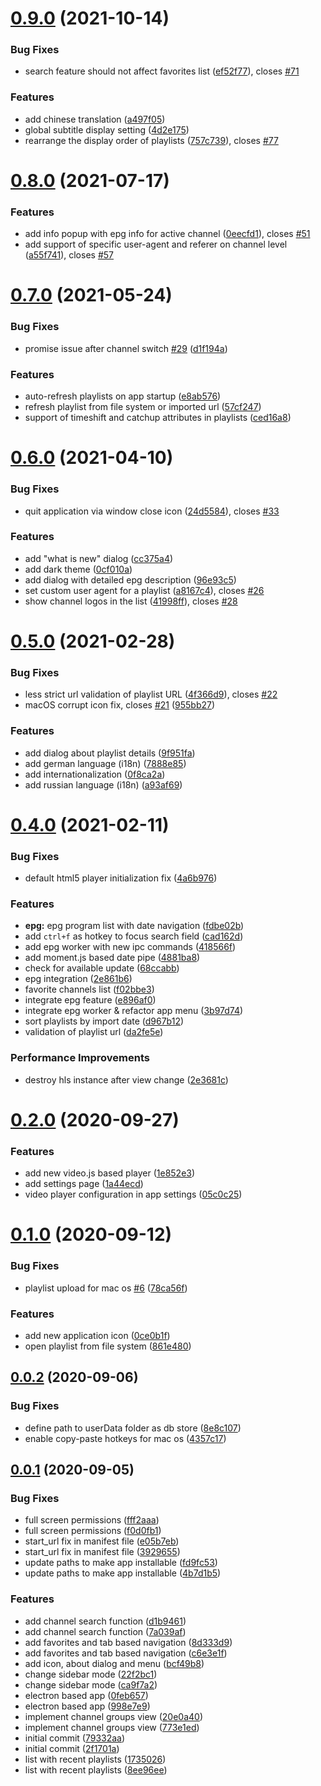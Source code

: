# [0.9.0](https://github.com/4gray/iptvnator/compare/v0.8.0...v0.9.0) (2021-10-14)


### Bug Fixes

* search feature should not affect favorites list ([ef52f77](https://github.com/4gray/iptvnator/commit/ef52f77c117c644c2173d4b82783028a19f25011)), closes [#71](https://github.com/4gray/iptvnator/issues/71)


### Features

* add chinese translation ([a497f05](https://github.com/4gray/iptvnator/commit/a497f0570175618d7053b53fd47aa907e6361f17))
* global subtitle display setting ([4d2e175](https://github.com/4gray/iptvnator/commit/4d2e17565d247c2a6bc9ae3d23ab37ff52033478))
* rearrange the display order of playlists ([757c739](https://github.com/4gray/iptvnator/commit/757c739d92d0a646f1927a4c3f2d3eb8425876df)), closes [#77](https://github.com/4gray/iptvnator/issues/77)



# [0.8.0](https://github.com/4gray/iptvnator/compare/v0.7.0...v0.8.0) (2021-07-17)


### Features

* add info popup with epg info for active channel ([0eecfd1](https://github.com/4gray/iptvnator/commit/0eecfd1163a36019a7b600290fe5f01ee3bb9677)), closes [#51](https://github.com/4gray/iptvnator/issues/51)
* add support of specific user-agent and referer on channel level ([a55f741](https://github.com/4gray/iptvnator/commit/a55f741a320db430987352289fd7847e050dcafd)), closes [#57](https://github.com/4gray/iptvnator/issues/57)



# [0.7.0](https://github.com/4gray/iptvnator/compare/v0.6.0...v0.7.0) (2021-05-24)


### Bug Fixes

* promise issue after channel switch [#29](https://github.com/4gray/iptvnator/issues/29) ([d1f194a](https://github.com/4gray/iptvnator/commit/d1f194a25e231fd39f73aae8da7fccf60e7d4826))


### Features

* auto-refresh playlists on app startup ([e8ab576](https://github.com/4gray/iptvnator/commit/e8ab576d8b797a39eb1206e80f19e04abe88bdb4))
* refresh playlist from file system or imported url ([57cf247](https://github.com/4gray/iptvnator/commit/57cf2477d9f3d423eb4ebbd983488b4ade275411))
* support of timeshift and catchup attributes in playlists ([ced16a8](https://github.com/4gray/iptvnator/commit/ced16a88b25c9cb139d3a70ed1194a977cfb07f1))



# [0.6.0](https://github.com/4gray/iptvnator/compare/v0.5.0...v0.6.0) (2021-04-10)


### Bug Fixes

* quit application via window close icon ([24d5584](https://github.com/4gray/iptvnator/commit/24d558470251d479b611a22bfa7f1b7ba0c70a45)), closes [#33](https://github.com/4gray/iptvnator/issues/33)


### Features

* add "what is new" dialog ([cc375a4](https://github.com/4gray/iptvnator/commit/cc375a4d4e068ec6cd23deeb83135fe8b773e517))
* add dark theme ([0cf010a](https://github.com/4gray/iptvnator/commit/0cf010aba31b9e7b8a3344787b7c18bb67405ab7))
* add dialog with detailed epg description ([96e93c5](https://github.com/4gray/iptvnator/commit/96e93c5b0cf1b8d9e703d93c66a1ad552ab44ed8))
* set custom user agent for a playlist ([a8167c4](https://github.com/4gray/iptvnator/commit/a8167c4b2ae625f9714c8bbe5cd6ffa3fcfa0140)), closes [#26](https://github.com/4gray/iptvnator/issues/26)
* show channel logos in the list ([41998ff](https://github.com/4gray/iptvnator/commit/41998ff7a0800368ef64ba184e4bab1b02f509c0)), closes [#28](https://github.com/4gray/iptvnator/issues/28)



# [0.5.0](https://github.com/4gray/iptvnator/compare/v0.4.0...v0.5.0) (2021-02-28)


### Bug Fixes

* less strict url validation of playlist URL ([4f366d9](https://github.com/4gray/iptvnator/commit/4f366d91fd5664787b2258f30a25cb0d3d58b30e)), closes [#22](https://github.com/4gray/iptvnator/issues/22)
* macOS corrupt icon fix, closes [#21](https://github.com/4gray/iptvnator/issues/21) ([955bb27](https://github.com/4gray/iptvnator/commit/955bb27eec4267a954246415fa1234dd4cd2b08c))


### Features

* add dialog about playlist details ([9f951fa](https://github.com/4gray/iptvnator/commit/9f951fa0174e4548c57f7a5392d4d74587ac2023))
* add german language (i18n) ([7888e85](https://github.com/4gray/iptvnator/commit/7888e85ff106176fff3951ec9e9a056e787d28e5))
* add internationalization ([0f8ca2a](https://github.com/4gray/iptvnator/commit/0f8ca2ab1a618dfc3e273ddadfdb51c251912642))
* add russian language (i18n) ([a93af69](https://github.com/4gray/iptvnator/commit/a93af690eea075092ae9a987531af01cd3d9a415))



# [0.4.0](https://github.com/4gray/iptvnator/compare/v0.3.0...v0.4.0) (2021-02-11)


### Bug Fixes

* default html5 player initialization fix ([4a6b976](https://github.com/4gray/iptvnator/commit/4a6b9761902fb694677980874ad3dc4a985e4c90))


### Features

* **epg:** epg program list with date navigation ([fdbe02b](https://github.com/4gray/iptvnator/commit/fdbe02b47e400cdad0c6e0294579150590ac5c14))
* add `ctrl+f` as hotkey to focus search field ([cad162d](https://github.com/4gray/iptvnator/commit/cad162dc6700a9543571ef051b24d123d41fe9f9))
* add epg worker with new ipc commands ([418566f](https://github.com/4gray/iptvnator/commit/418566f6317960e83edff117a036b54df2eac07b))
* add moment.js based date pipe ([4881ba8](https://github.com/4gray/iptvnator/commit/4881ba8fe073fd425942773e04bbc98bb7d02aaa))
* check for available update ([68ccabb](https://github.com/4gray/iptvnator/commit/68ccabbcb110295aa46a88b1c6c70d057ffaef66))
* epg integration ([2e861b6](https://github.com/4gray/iptvnator/commit/2e861b6a1f2c0744bc1eaae632a79087d1721f41))
* favorite channels list ([f02bbe3](https://github.com/4gray/iptvnator/commit/f02bbe39a66a12fd1d3b12863aa2b32048b7691f))
* integrate epg feature ([e896af0](https://github.com/4gray/iptvnator/commit/e896af037303990c95d95efac7296365e8c714ee))
* integrate epg worker & refactor app menu ([3b97d74](https://github.com/4gray/iptvnator/commit/3b97d74e0b39b20d62f4b2911fe0af1a7c70891b))
* sort playlists by import date ([d967b12](https://github.com/4gray/iptvnator/commit/d967b121008075751f47bbd4898894571ef38152))
* validation of playlist url ([da2fe5e](https://github.com/4gray/iptvnator/commit/da2fe5e6bfdf09b1feaf7aa4db6240f962555870))


### Performance Improvements

* destroy hls instance after view change ([2e3681c](https://github.com/4gray/iptvnator/commit/2e3681c36edb9e95509d510ab445ab3d95bb4328))



# [0.2.0](https://github.com/4gray/iptvnator/compare/v0.1.0...v0.2.0) (2020-09-27)


### Features

* add new video.js based player ([1e852e3](https://github.com/4gray/iptvnator/commit/1e852e389931e18ccfaf78f21c86df5dfe81ad6d))
* add settings page ([1a44ecd](https://github.com/4gray/iptvnator/commit/1a44ecd995d212e9597c44353fa049e4f07f0ab7))
* video player configuration in app settings ([05c0c25](https://github.com/4gray/iptvnator/commit/05c0c251cf92ad17788628f5c8d8d8107e935d94))



# [0.1.0](https://github.com/4gray/iptvnator/compare/v0.0.2...v0.1.0) (2020-09-12)


### Bug Fixes

* playlist upload for mac os [#6](https://github.com/4gray/iptvnator/issues/6) ([78ca56f](https://github.com/4gray/iptvnator/commit/78ca56f2b64ca61d7acdce0038d1210e99b07ffc))


### Features

* add new application icon ([0ce0b1f](https://github.com/4gray/iptvnator/commit/0ce0b1f1b5222470c79e666f6be92f507dc2f68d))
* open playlist from file system ([861e480](https://github.com/4gray/iptvnator/commit/861e480b7076fe0e02f96908f4f30ac626722a9a))



## [0.0.2](https://github.com/4gray/iptvnator/compare/v0.0.1...v0.0.2) (2020-09-06)


### Bug Fixes

* define path to userData folder as db store ([8e8c107](https://github.com/4gray/iptvnator/commit/8e8c107ca78d30bc6e90c6894fc021b1ee83d5ea))
* enable copy-paste hotkeys for mac os ([4357c17](https://github.com/4gray/iptvnator/commit/4357c172932231d50c33ee8bc7decfb5a73d9419))



## [0.0.1](https://github.com/4gray/iptvnator/compare/2f1701a3db04beb2fc6aca1e3a05f04c0a04b8af...v0.0.1) (2020-09-05)


### Bug Fixes

* full screen permissions ([fff2aaa](https://github.com/4gray/iptvnator/commit/fff2aaa5416cb29b12c60ff0cbe615e409689808))
* full screen permissions ([f0d0fb1](https://github.com/4gray/iptvnator/commit/f0d0fb1c31651106ae5a2e1e1920b0d6efdfb489))
* start_url fix in manifest file ([e05b7eb](https://github.com/4gray/iptvnator/commit/e05b7ebdfe58fe8b4bb8a169eaa8c0ab62947a32))
* start_url fix in manifest file ([3929655](https://github.com/4gray/iptvnator/commit/392965595581b38229975475562c839e30146920))
* update paths to make app installable ([fd9fc53](https://github.com/4gray/iptvnator/commit/fd9fc5360692030b4ce70eb9cdc44b79239a3fa8))
* update paths to make app installable ([4b7d1b5](https://github.com/4gray/iptvnator/commit/4b7d1b561ca04a8c0ed32a0b6a4ce48e695b310f))


### Features

* add channel search function ([d1b9461](https://github.com/4gray/iptvnator/commit/d1b94615f0d1a420d320babfc3e866dd2520cf72))
* add channel search function ([7a039af](https://github.com/4gray/iptvnator/commit/7a039af3f1e0619ce7a97622668705698380609a))
* add favorites and tab based navigation ([8d333d9](https://github.com/4gray/iptvnator/commit/8d333d95203ec4344f44df0678c70d6840ae1bb0))
* add favorites and tab based navigation ([c6e3e1f](https://github.com/4gray/iptvnator/commit/c6e3e1f02550b83914e284b95943bc05a53ad509))
* add icon, about dialog and menu ([bcf49b8](https://github.com/4gray/iptvnator/commit/bcf49b84c7626c3e87bbdab8ad382df4546f42e9))
* change sidebar mode ([22f2bc1](https://github.com/4gray/iptvnator/commit/22f2bc1df9a588d38e507c1a2b6a5b0a5aadd830))
* change sidebar mode ([ca9f7a2](https://github.com/4gray/iptvnator/commit/ca9f7a254b2551592cc543698b25d622bc262df6))
* electron based app ([0feb657](https://github.com/4gray/iptvnator/commit/0feb65786ab3caf7775195cc266a2789eb3093ed))
* electron based app ([998e7e9](https://github.com/4gray/iptvnator/commit/998e7e92557aff5cf86bd362abdde051275797b0))
* implement channel groups view ([20e0a40](https://github.com/4gray/iptvnator/commit/20e0a4019c6a3db09fa54a3118c67eb348787a18))
* implement channel groups view ([773e1ed](https://github.com/4gray/iptvnator/commit/773e1edf63df735d517fd11dda6dfd6b3181258f))
* initial commit ([79332aa](https://github.com/4gray/iptvnator/commit/79332aa6de5dd2a10fad187e809057e2cbac4abd))
* initial commit ([2f1701a](https://github.com/4gray/iptvnator/commit/2f1701a3db04beb2fc6aca1e3a05f04c0a04b8af))
* list with recent playlists ([1735026](https://github.com/4gray/iptvnator/commit/1735026c201591c4192317f3a5371c8548f8fa1c))
* list with recent playlists ([8ee96ee](https://github.com/4gray/iptvnator/commit/8ee96eeebe0ca422d7bc183296f896c49e827b19))




